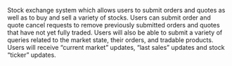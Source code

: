 Stock exchange system which allows users to submit orders and quotes as well as to buy and sell a variety of stocks. Users can submit order and quote cancel requests to remove previously submitted orders and quotes that have not yet fully traded. Users will also be able to submit a variety of queries related to the market state, their orders, and tradable products. Users will receive “current market” updates, “last sales” updates and stock “ticker” updates.
